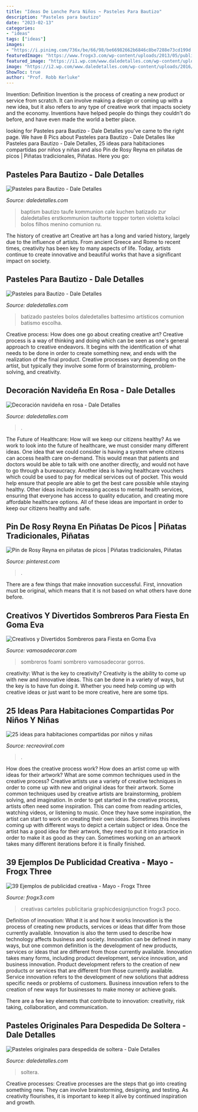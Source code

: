 ```yaml
---
title: "Ideas De Lonche Para Niños ~ Pasteles Para Bautizo"
description: "Pasteles para bautizo"
date: "2023-02-13"
categories:
- "ideas"
tags: ["ideas"]
images:
- "https://i.pinimg.com/736x/be/66/98/be66982662b6846c8be7288e73cd199d.jpg"
featuredImage: "https://www.frogx3.com/wp-content/uploads/2013/05/publicidad-creativas-aleavys.jpg"
featured_image: "https://i1.wp.com/www.daledetalles.com/wp-content/uploads/2016/07/pastel-para-despedida-de-soltera18.jpg"
image: "https://i2.wp.com/www.daledetalles.com/wp-content/uploads/2016/09/navidad-en-rosa8.jpg"
ShowToc: true
author: "Prof. Robb Kerluke"
---
```



Invention: Definition
Invention is the process of creating a new product or service from scratch. It can involve making a design or coming up with a new idea, but it also refers to any type of creative work that impacts society and the economy. Inventions have helped people do things they couldn't do before, and have even made the world a better place.

	

		
looking for Pasteles para Bautizo - Dale Detalles you've came to the right page. We have 8 Pics about Pasteles para Bautizo - Dale Detalles like Pasteles para Bautizo - Dale Detalles, 25 ideas para habitaciones compartidas por niños y niñas and also Pin de Rosy Reyna en piñatas de picos | Piñatas tradicionales, Piñatas. Here you go:
		
    
## Pasteles Para Bautizo - Dale Detalles

<img loading=lazy src="https://i1.wp.com/www.daledetalles.com/wp-content/uploads/2016/06/pastel-para-bautizo1.jpg" onerror="this.onerror=null;this.src='https://tse1.mm.bing.net/th?id=OIP.QJvV26lxeYuSaOedJn9FkgHaLH&amp;pid=15.1';" alt="Pasteles para Bautizo - Dale Detalles">

_Source: daledetalles.com_

>baptism bautizo taufe kommunion cale kuchen batizado zur daledetalles erstkommunion tauftorte topper torten violetta kolaci bolos filhos menino comunion ru. 

	

The history of creative art
Creative art has a long and varied history, largely due to the influence of artists. From ancient Greece and Rome to recent times, creativity has been key to many aspects of life. Today, artists continue to create innovative and beautiful works that have a significant impact on society.

    
## Pasteles Para Bautizo - Dale Detalles

<img loading=lazy src="https://i1.wp.com/www.daledetalles.com/wp-content/uploads/2016/06/pastel-para-bautizo16.jpg" onerror="this.onerror=null;this.src='https://tse4.mm.bing.net/th?id=OIP.ymqA3MHkkof9Wl363joHHAHaJ4&amp;pid=15.1';" alt="Pasteles para Bautizo - Dale Detalles">

_Source: daledetalles.com_

>batizado pasteles bolos daledetalles battesimo artísticos comunion batismo escolha. 

	

Creative process: How does one go about creating creative art?
Creative process is a way of thinking and doing which can be seen as one's general approach to creative endeavors. It begins with the identification of what needs to be done in order to create something new, and ends with the realization of the final product. Creative processes vary depending on the artist, but typically they involve some form of brainstorming, problem-solving, and creativity.

    
## Decoración Navideña En Rosa - Dale Detalles

<img loading=lazy src="https://i2.wp.com/www.daledetalles.com/wp-content/uploads/2016/09/navidad-en-rosa8.jpg" onerror="this.onerror=null;this.src='https://tse3.mm.bing.net/th?id=OIP.Uca2-0Vo1qNLCd35lpzzaAHaKc&amp;pid=15.1';" alt="Decoración navideña en rosa - Dale Detalles">

_Source: daledetalles.com_

>. 

	

The Future of Healthcare: How will we keep our citizens healthy?
As we work to look into the future of healthcare, we must consider many different ideas. One idea that we could consider is having a system where citizens can access health care on-demand. This would mean that patients and doctors would be able to talk with one another directly, and would not have to go through a bureaucracy. Another idea is having healthcare vouchers which could be used to pay for medical services out of pocket. This would help ensure that people are able to get the best care possible while staying healthy. Other ideas include increasing access to mental health services, ensuring that everyone has access to quality education, and creating more affordable healthcare options. All of these ideas are important in order to keep our citizens healthy and safe.

    
## Pin De Rosy Reyna En Piñatas De Picos | Piñatas Tradicionales, Piñatas

<img loading=lazy src="https://i.pinimg.com/736x/be/66/98/be66982662b6846c8be7288e73cd199d.jpg" onerror="this.onerror=null;this.src='https://tse3.mm.bing.net/th?id=OIP.TulZK9z9a5As_NALDV4O8QHaJ4&amp;pid=15.1';" alt="Pin de Rosy Reyna en piñatas de picos | Piñatas tradicionales, Piñatas">

_Source: pinterest.com_

>. 

	

There are a few things that make innovation successful. First, innovation must be original, which means that it is not based on what others have done before.

    
## Creativos Y Divertidos Sombreros Para Fiesta En Goma Eva

<img loading=lazy src="https://vamosadecorar.com/wp-content/uploads/2017/08/sombreros-foami-11.jpg" onerror="this.onerror=null;this.src='https://tse2.mm.bing.net/th?id=OIP.xPd7IVRb5-zq3DiZ0HbNlgAAAA&amp;pid=15.1';" alt="Creativos y Divertidos Sombreros para Fiesta en Goma Eva">

_Source: vamosadecorar.com_

>sombreros foami sombrero vamosadecorar gorros. 

	

creativity: What is the key to creativity?
Creativity is the ability to come up with new and innovative ideas. This can be done in a variety of ways, but the key is to have fun doing it. Whether you need help coming up with creative ideas or just want to be more creative, here are some tips.

    
## 25 Ideas Para Habitaciones Compartidas Por Niños Y Niñas

<img loading=lazy src="http://www.recreoviral.com/wp-content/uploads/2015/10/Creativas-habitaciones-compartidas-por-niños-y-niñas-18.jpg" onerror="this.onerror=null;this.src='https://tse3.mm.bing.net/th?id=OIP.OSKZEfi_aVvCtsT8HO04GQHaLG&amp;pid=15.1';" alt="25 ideas para habitaciones compartidas por niños y niñas">

_Source: recreoviral.com_

>. 

	

How does the creative process work? How does an artist come up with ideas for their artwork? What are some common techniques used in the creative process?
Creative artists use a variety of creative techniques in order to come up with new and original ideas for their artwork. Some common techniques used by creative artists are brainstorming, problem solving, and imagination. In order to get started in the creative process, artists often need some inspiration. This can come from reading articles, watching videos, or listening to music. Once they have some inspiration, the artist can start to work on creating their own ideas. Sometimes this involves coming up with different ways to depict a certain subject or idea. Once the artist has a good idea for their artwork, they need to put it into practice in order to make it as good as they can. Sometimes working on an artwork takes many different iterations before it is finally finished.

    
## 39 Ejemplos De Publicidad Creativa - Mayo - Frogx Three

<img loading=lazy src="https://www.frogx3.com/wp-content/uploads/2013/05/publicidad-creativas-aleavys.jpg" onerror="this.onerror=null;this.src='https://tse4.mm.bing.net/th?id=OIP.WwuORTaaeEAshtux_VZvjwHaKe&amp;pid=15.1';" alt="39 Ejemplos de publicidad creativa - Mayo - Frogx Three">

_Source: frogx3.com_

>creativas carteles publicitaria graphicdesignjunction frogx3 poco. 

	

Definition of innovation: What it is and how it works
Innovation is the process of creating new products, services or ideas that differ from those currently available. Innovation is also the term used to describe how technology affects business and society. Innovation can be defined in many ways, but one common definition is the development of new products, services or ideas that are different from those currently available.
Innovation takes many forms, including product development, service innovation, and business innovation. Product development refers to the creation of new products or services that are different from those currently available. Service innovation refers to the development of new solutions that address specific needs or problems of customers. Business innovation refers to the creation of new ways for businesses to make money or achieve goals.

There are a few key elements that contribute to innovation: creativity, risk taking, collaboration, and communication.

    
## Pasteles Originales Para Despedida De Soltera - Dale Detalles

<img loading=lazy src="https://i1.wp.com/www.daledetalles.com/wp-content/uploads/2016/07/pastel-para-despedida-de-soltera18.jpg" onerror="this.onerror=null;this.src='https://tse4.mm.bing.net/th?id=OIP.VLaveReI5xOTdVieAGBS1AHaLH&amp;pid=15.1';" alt="Pasteles originales para despedida de soltera - Dale Detalles">

_Source: daledetalles.com_

>soltera. 

	

Creative processes:
Creative processes are the steps that go into creating something new. They can involve brainstorming, designing, and testing. As creativity flourishes, it is important to keep it alive by continued inspiration and growth.

